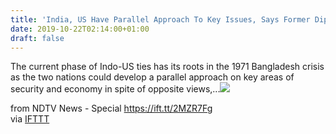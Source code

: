 ```yaml
---
title: 'India, US Have Parallel Approach To Key Issues, Says Former Diplomat'
date: 2019-10-22T02:14:00+01:00
draft: false
---
```


The current phase of Indo-US ties has its roots in the 1971 Bangladesh crisis as the two nations could develop a parallel approach on key areas of security and economy in spite of opposite views,...![](http://feeds.feedburner.com/~r/NDTV-LatestNews/~4/ML8VDMjJLf8)  
  
from NDTV News - Special https://ift.tt/2MZR7Fg  
via [IFTTT](https://ifttt.com/?ref=da&site=blogger)